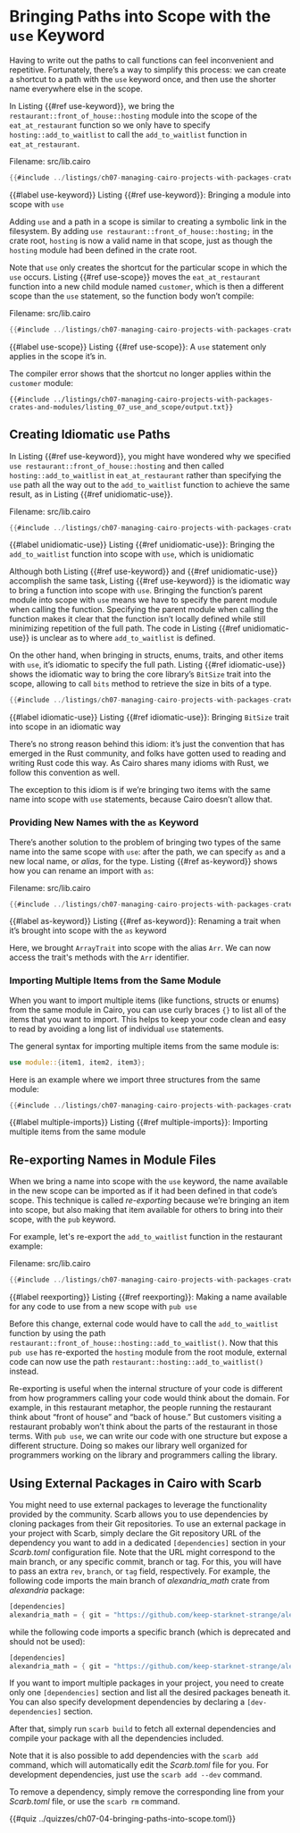 # Bringing Paths into Scope with the `use` Keyword

Having to write out the paths to call functions can feel inconvenient and repetitive. Fortunately, there’s a way to simplify this process: we can create a shortcut to a path with the `use` keyword once, and then use the shorter name everywhere else in the scope.

In Listing {{#ref use-keyword}}, we bring the `restaurant::front_of_house::hosting` module into the
scope of the `eat_at_restaurant` function so we only have to specify
`hosting::add_to_waitlist` to call the `add_to_waitlist` function in
`eat_at_restaurant`.

<span class="filename">Filename: src/lib.cairo</span>

```rust
{{#include ../listings/ch07-managing-cairo-projects-with-packages-crates-and-modules/listing_06_use/src/lib.cairo:use}}
```

{{#label use-keyword}}
<span class="caption">Listing {{#ref use-keyword}}: Bringing a module into scope with `use`</span>

Adding `use` and a path in a scope is similar to creating a symbolic link in the filesystem. By adding `use restaurant::front_of_house::hosting;` in the crate root, `hosting` is now a valid name in that scope, just as though the `hosting` module had been defined in the crate root.

Note that `use` only creates the shortcut for the particular scope in which the `use` occurs. Listing {{#ref  use-scope}} moves the `eat_at_restaurant` function into a new child module named `customer`, which is then a different scope than the `use`
statement, so the function body won’t compile:

<span class="filename">Filename: src/lib.cairo</span>

```rust
{{#include ../listings/ch07-managing-cairo-projects-with-packages-crates-and-modules/listing_07_use_and_scope/src/lib.cairo:wrong-path}}
```

{{#label use-scope}}
<span class="caption">Listing {{#ref  use-scope}}: A `use` statement only applies in the scope it’s in.</span>

The compiler error shows that the shortcut no longer applies within the `customer` module:

```shell
{{#include ../listings/ch07-managing-cairo-projects-with-packages-crates-and-modules/listing_07_use_and_scope/output.txt}}
```

## Creating Idiomatic `use` Paths

In Listing {{#ref use-keyword}}, you might have wondered why we specified `use restaurant::front_of_house::hosting`
and then called `hosting::add_to_waitlist` in `eat_at_restaurant` rather than specifying the `use` path all the way out to
the `add_to_waitlist` function to achieve the same result, as in Listing {{#ref unidiomatic-use}}.

<span class="filename">Filename: src/lib.cairo</span>

```rust
{{#include ../listings/ch07-managing-cairo-projects-with-packages-crates-and-modules/listing_08_unidiomatic_use/src/lib.cairo:unidiomatic-path}}
```

{{#label unidiomatic-use}}
<span class="caption">Listing {{#ref unidiomatic-use}}: Bringing the `add_to_waitlist` function into scope with `use`, which is unidiomatic</span>

Although both Listing {{#ref use-keyword}} and {{#ref unidiomatic-use}} accomplish the same task, Listing {{#ref use-keyword}} is
the idiomatic way to bring a function into scope with `use`. Bringing the
function’s parent module into scope with `use` means we have to specify the
parent module when calling the function. Specifying the parent module when
calling the function makes it clear that the function isn’t locally defined
while still minimizing repetition of the full path. The code in Listing {{#ref unidiomatic-use}} is
unclear as to where `add_to_waitlist` is defined.

On the other hand, when bringing in structs, enums, traits, and other items with `use`, it’s idiomatic to specify the full path. Listing {{#ref idiomatic-use}} shows the idiomatic way to bring the core library’s `BitSize` trait into the scope, allowing to call `bits` method to retrieve the size in bits of a type.

```rust
{{#include ../listings/ch07-managing-cairo-projects-with-packages-crates-and-modules/listing_09_idiomatic_import/src/lib.cairo}}
```

{{#label idiomatic-use}}
<span class="caption">Listing {{#ref idiomatic-use}}: Bringing `BitSize` trait into scope in an idiomatic way</span>

There’s no strong reason behind this idiom: it’s just the convention that has
emerged in the Rust community, and folks have gotten used to reading and writing Rust code this way.
As Cairo shares many idioms with Rust, we follow this convention as well.

The exception to this idiom is if we’re bringing two items with the same name
into scope with `use` statements, because Cairo doesn’t allow that.

### Providing New Names with the `as` Keyword

There’s another solution to the problem of bringing two types of the same name
into the same scope with `use`: after the path, we can specify `as` and a new
local name, or _alias_, for the type. Listing {{#ref as-keyword}} shows how you can rename an import with `as`:

<span class="filename">Filename: src/lib.cairo</span>

```rust
{{#include ../listings/ch07-managing-cairo-projects-with-packages-crates-and-modules/listing_10_as_keyword/src/lib.cairo}}
```

{{#label as-keyword}}
<span class="caption">Listing {{#ref as-keyword}}: Renaming a trait when it’s brought into scope with the `as` keyword</span>

Here, we brought `ArrayTrait` into scope with the alias `Arr`. We can now access the trait's methods with the `Arr` identifier.

### Importing Multiple Items from the Same Module

When you want to import multiple items (like functions, structs or enums)
from the same module in Cairo, you can use curly braces `{}` to list all of
the items that you want to import. This helps to keep your code clean and easy
to read by avoiding a long list of individual `use` statements.

The general syntax for importing multiple items from the same module is:

```rust
use module::{item1, item2, item3};
```

Here is an example where we import three structures from the same module:

```rust
{{#include ../listings/ch07-managing-cairo-projects-with-packages-crates-and-modules/listing_11_multiple_items/src/lib.cairo}}
```

{{#label multiple-imports}}
<span class="caption">Listing {{#ref multiple-imports}}: Importing multiple items from the same module</span>

## Re-exporting Names in Module Files

When we bring a name into scope with the `use` keyword, the name available in
the new scope can be imported as if it had been defined in that code’s scope.
This technique is called _re-exporting_ because we’re bringing an item into scope,
but also making that item available for others to bring into their scope, with the `pub` keyword.

For example, let's re-export the `add_to_waitlist` function in the restaurant example:

<span class="filename">Filename: src/lib.cairo</span>

```rust
{{#include ../listings/ch07-managing-cairo-projects-with-packages-crates-and-modules/listing_12_pub_use/src/lib.cairo:reexporting}}
```

{{#label reexporting}}
<span class="caption">Listing {{#ref reexporting}}: Making a name available for any code to use from a new scope with `pub use`</span>

Before this change, external code would have to call the `add_to_waitlist`
function by using the path `restaurant::front_of_house::hosting::add_to_waitlist()`.
Now that this `pub use` has re-exported the `hosting` module from the root module, external code
can now use the path `restaurant::hosting::add_to_waitlist()` instead.

Re-exporting is useful when the internal structure of your code is different
from how programmers calling your code would think about the domain. For
example, in this restaurant metaphor, the people running the restaurant think
about “front of house” and “back of house.” But customers visiting a restaurant
probably won’t think about the parts of the restaurant in those terms. With
`pub use`, we can write our code with one structure but expose a different
structure. Doing so makes our library well organized for programmers working on
the library and programmers calling the library.

## Using External Packages in Cairo with Scarb

You might need to use external packages to leverage the functionality provided by the community. Scarb allows you to use dependencies by cloning packages from their Git repositories. To use an external package in your project with Scarb, simply declare the Git repository URL of the dependency you want to add in a dedicated `[dependencies]` section in your _Scarb.toml_ configuration file. Note that the URL might correspond to the main branch, or any specific commit, branch or tag. For this, you will have to pass an extra `rev`, `branch`, or `tag` field, respectively. For example, the following code imports the main branch of _alexandria_math_ crate from _alexandria_ package:

```rust
[dependencies]
alexandria_math = { git = "https://github.com/keep-starknet-strange/alexandria.git" }
```

while the following code imports a specific branch (which is deprecated and should not be used):

```rust
[dependencies]
alexandria_math = { git = "https://github.com/keep-starknet-strange/alexandria.git", branch = "cairo-v2.3.0-rc0" }
```

If you want to import multiple packages in your project, you need to create only one `[dependencies]` section and list all the desired packages beneath it. You can also specify development dependencies by declaring a `[dev-dependencies]` section.

After that, simply run `scarb build` to fetch all external dependencies and compile your package with all the dependencies included.

Note that it is also possible to add dependencies with the `scarb add` command, which will automatically edit the _Scarb.toml_ file for you. For development dependencies, just use the `scarb add --dev` command.

To remove a dependency, simply remove the corresponding line from your _Scarb.toml_ file, or use the `scarb rm` command.

{{#quiz ../quizzes/ch07-04-bringing-paths-into-scope.toml}}
